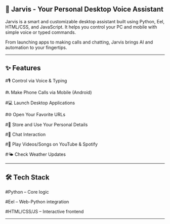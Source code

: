 🤖 Jarvis - Your Personal Desktop Voice Assistant
-----------------------------------------------------
Jarvis is a smart and customizable desktop assistant built using Python, Eel, HTML/CSS, and JavaScript. It helps you control your PC and mobile with simple voice or typed commands.

From launching apps to making calls and chatting, Jarvis brings AI and automation to your fingertips.
________________________________________________________________________________________________________________________________________

✨ Features
----------------
#🎙️ Control via Voice & Typing

#📞 Make Phone Calls via Mobile (Android)

#💻 Launch Desktop Applications

#🌐 Open Your Favorite URLs

#🙋 Store and Use Your Personal Details

#🤖 Chat Interaction

#🎵 Play Videos/Songs on YouTube & Spotify

#🌤️ Check Weather Updates
_________________________________________________________________________________________________________________________________________
🛠️ Tech Stack
------------------
#Python – Core logic

#Eel – Web-Python integration

#HTML/CSS/JS – Interactive frontend
__________________________________________________________________________________________________________________________________________
